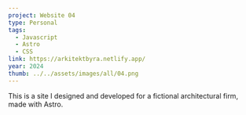 ```yaml
---
project: Website 04
type: Personal
tags:
  - Javascript
  - Astro
  - CSS
link: https://arkitektbyra.netlify.app/
year: 2024
thumb: ../../assets/images/all/04.png
---
```


This is a site I designed and developed for a fictional architectural firm, made with Astro.
